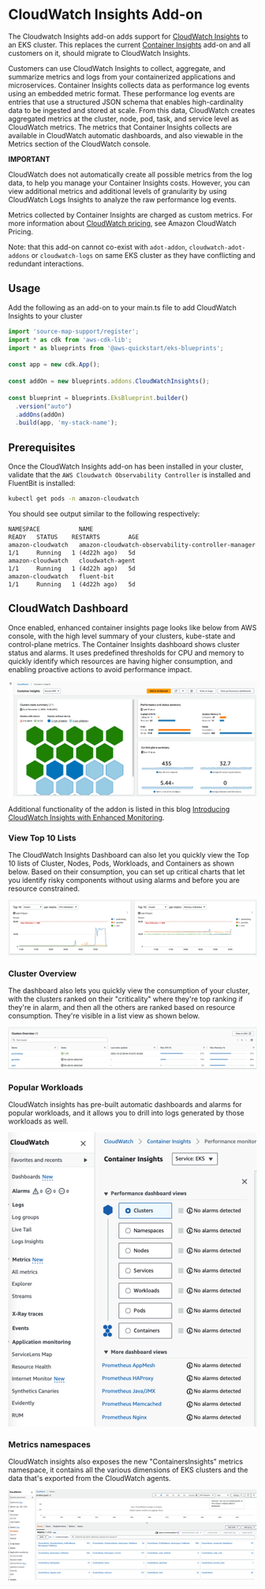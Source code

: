 # CloudWatch Insights Add-on

The Cloudwatch Insights add-on adds support for [CloudWatch Insights](https://docs.aws.amazon.com/AmazonCloudWatch/latest/monitoring/deploy-container-insights-EKS.html) to an EKS cluster.
This replaces the current [Container Insights](./container-insights.md) add-on and all customers on it, should migrate to
CloudWatch Insights.

Customers can use CloudWatch Insights to collect, aggregate, and summarize metrics and logs from your containerized 
applications and microservices. Container Insights collects data as performance log events using an embedded metric
format. These performance log events are entries that use a structured JSON schema that enables high-cardinality data
to be ingested and stored at scale. From this data, CloudWatch creates aggregated metrics at the cluster, node, pod,
task, and service level as CloudWatch metrics. The metrics that Container Insights collects are available in
CloudWatch automatic dashboards, and also viewable in the Metrics section of the CloudWatch console.

**IMPORTANT**

CloudWatch does not automatically create all possible metrics from the log data, to help you manage your Container
Insights costs. However, you can view additional metrics and additional levels of granularity by using CloudWatch Logs
Insights to analyze the raw performance log events.

Metrics collected by Container Insights are charged as custom metrics. For more information about
[CloudWatch pricing](https://aws.amazon.com/cloudwatch/pricing/), see Amazon CloudWatch Pricing.

Note: that this add-on cannot co-exist with `adot-addon`, `cloudwatch-adot-addons` or `cloudwatch-logs` on same EKS
cluster as they have conflicting and redundant interactions.

## Usage

Add the following as an add-on to your main.ts file to add CloudWatch Insights to your cluster

```typescript
import 'source-map-support/register';
import * as cdk from 'aws-cdk-lib';
import * as blueprints from '@aws-quickstart/eks-blueprints';

const app = new cdk.App();

const addOn = new blueprints.addons.CloudWatchInsights();

const blueprint = blueprints.EksBlueprint.builder()
  .version("auto")
  .addOns(addOn)
  .build(app, 'my-stack-name');
```

## Prerequisites

Once the CloudWatch Insights add-on has been installed in your cluster, validate that the
`AWS Cloudwatch Observability Controller` is installed and FluentBit is installed: 

```bash
kubectl get pods -n amazon-cloudwatch
```

You should see output similar to the following respectively:

```
NAMESPACE           NAME                                                 READY   STATUS    RESTARTS        AGE
amazon-cloudwatch   amazon-cloudwatch-observability-controller-manager   1/1     Running   1 (4d22h ago)   5d
amazon-cloudwatch   cloudwatch-agent                                     1/1     Running   1 (4d22h ago)   5d
amazon-cloudwatch   fluent-bit                                           1/1     Running   1 (4d22h ago)   5d
```

## CloudWatch Dashboard

Once enabled, enhanced container insights page looks like below from AWS console, with the high level summary of your
clusters, kube-state and control-plane metrics. The Container Insights dashboard shows cluster status and alarms.
It uses predefined thresholds for CPU and memory to quickly identify which resources are having higher consumption,
and enabling proactive actions to avoid performance impact.

![CloudWatch Insights Dashboard](./../assets/images/cloudwatch-insights-dashboard.png)

Additional functionality of the addon is listed in this blog [Introducing CloudWatch Insights with Enhanced Monitoring](https://aws.amazon.com/blogs/mt/new-container-insights-with-enhanced-observability-for-amazon-eks/).

### View Top 10 Lists

The CloudWatch Insights Dashboard can also let you quickly view the Top 10 lists of Cluster, Nodes, Pods, Workloads, and
Containers as shown below. Based on their consumption, you can set up critical charts that let you identify risky components
without using alarms and before you are resource constrained.

![CloudWatch Top 10 Views](./../assets/images/cloudwatch-insights-top10.png)

### Cluster Overview

The dashboard also lets you quickly view the consumption of your cluster, with the clusters ranked on their "criticality"
where they're top ranking if they're in alarm, and then all the others are ranked based on resource consumption.
They're visible in a list view as shown below.

![CloudWatch clusters overview](./../assets/images/cloudwatch-insights-clusters.png)

### Popular Workloads

CloudWatch insights has pre-built automatic dashboards and alarms for popular workloads, and it allows you to drill into
logs generated by those workloads as well.

![CloudWatch popular workloads](./../assets/images/cloudwatch-insights-workloads.png)


### Metrics namespaces

CloudWatch insights also exposes the new "ContainersInsights" metrics namespace, it contains all the various dimensions 
of EKS clusters and the data that's exported from the CloudWatch agents.

![CloudWatch namespace](./../assets/images/cloudwatch-insights-namespace.png)